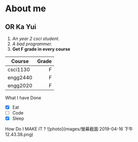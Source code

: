 About me  
======
OR Ka Yui
------
1. _An year 2 csci student._
2. *A bad programmer.*
3. **Get F grade in every course**

| Course        | Grade         | 
| ------------- | -------------:|
| csci1130      | F 
| engg2440      | F     
| engg2020 | F    

What I have Done
- [x] Eat
- [ ] Code
- [x] Sleep

How Do I MAKE IT ?
![photo](images/螢幕截圖 2019-04-16 下午12.43.38.png)
